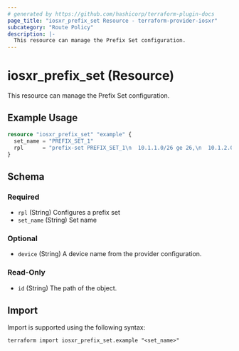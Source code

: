 ```yaml
---
# generated by https://github.com/hashicorp/terraform-plugin-docs
page_title: "iosxr_prefix_set Resource - terraform-provider-iosxr"
subcategory: "Route Policy"
description: |-
  This resource can manage the Prefix Set configuration.
---
```


# iosxr_prefix_set (Resource)

This resource can manage the Prefix Set configuration.

## Example Usage

```terraform
resource "iosxr_prefix_set" "example" {
  set_name = "PREFIX_SET_1"
  rpl      = "prefix-set PREFIX_SET_1\n  10.1.1.0/26 ge 26,\n  10.1.2.0/26 ge 26\nend-set\n"
}
```

<!-- schema generated by tfplugindocs -->
## Schema

### Required

- `rpl` (String) Configures a prefix set
- `set_name` (String) Set name

### Optional

- `device` (String) A device name from the provider configuration.

### Read-Only

- `id` (String) The path of the object.

## Import

Import is supported using the following syntax:

```shell
terraform import iosxr_prefix_set.example "<set_name>"
```
